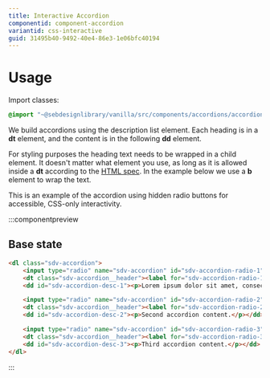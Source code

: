 ```yaml
---
title: Interactive Accordion
componentid: component-accordion
variantid: css-interactive
guid: 31495b40-9492-40e4-86e3-1e06bfc40194
---
```

# Usage
Import classes:
```scss
@import "~@sebdesignlibrary/vanilla/src/components/accordions/accordion";
```
We build accordions using the description list element. Each heading is in a **dt** element, and the content is in the following **dd** element.

For styling purposes the heading text needs to be wrapped in a child element. It doesn't matter what element you use, as long as it is allowed inside a **dt** according to the [HTML spec](https://developer.mozilla.org/en-US/docs/Web/HTML/Element/dt). In the example below we use a **b** element to wrap the text.

This is an example of the accordion using hidden radio buttons for accessible, CSS-only interactivity.

:::componentpreview
## Base state
```html
<dl class="sdv-accordion">
    <input type="radio" name="sdv-accordion" id="sdv-accordion-radio-1" aria-labelledby="sdv-accordion-desc-1">
    <dt class="sdv-accordion__header"><label for="sdv-accordion-radio-1">Accordion header 1</label></dt>
    <dd id="sdv-accordion-desc-1"><p>Lorem ipsum dolor sit amet, consectetur adipiscing elit, sed do eiusmod tempor incididunt ut labore et dolore magna aliqua.</p><p>Ut enim ad minim veniam, quis nostrud exercitation ullamco laboris nisi ut aliquip ex ea commodo consequat.</p></dd>

    <input type="radio" name="sdv-accordion" id="sdv-accordion-radio-2" aria-labelledby="sdv-accordion-desc-2">
    <dt class="sdv-accordion__header"><label for="sdv-accordion-radio-2">Accordion header 2</label></dt>
    <dd id="sdv-accordion-desc-2"><p>Second accordion content.</p></dd>

    <input type="radio" name="sdv-accordion" id="sdv-accordion-radio-3" aria-labelledby="sdv-accordion-desc-3">
    <dt class="sdv-accordion__header"><label for="sdv-accordion-radio-3">Accordion header 3</label></dt>
    <dd id="sdv-accordion-desc-3"><p>Third accordion content.</p></dd>
</dl>
```
:::
